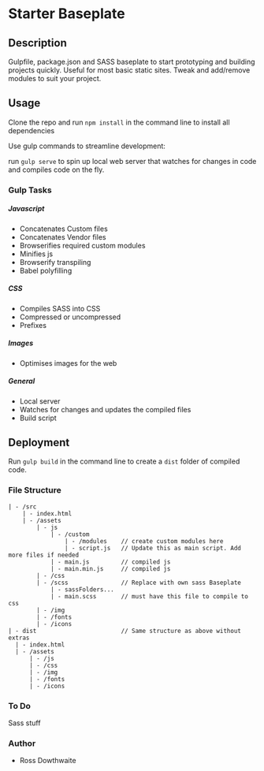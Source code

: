 # Starter Baseplate

## Description

Gulpfile, package.json and SASS baseplate to start prototyping and building projects quickly. Useful for most basic static sites. Tweak and add/remove modules to suit your project.

## Usage

Clone the repo and run `npm install` in the command line to install all dependencies

Use gulp commands to streamline development:

run `gulp serve` to spin up local web server that watches for changes in code and compiles code on the fly.

### Gulp Tasks

##### Javascript
- Concatenates Custom files
- Concatenates Vendor files
- Browserifies required custom modules
- Minifies js
- Browserify transpiling
- Babel polyfilling

##### CSS
- Compiles SASS into CSS
- Compressed or uncompressed
- Prefixes

##### Images
- Optimises images for the web

##### General
- Local server
- Watches for changes and updates the compiled files
- Build script

## Deployment

Run `gulp build` in the command line to create a `dist` folder of compiled code.

### File Structure
```
| - /src
    | - index.html  
    | - /assets
        | - js
            | - /custom
                | - /modules    // create custom modules here
                | - script.js   // Update this as main script. Add more files if needed
            | - main.js         // compiled js
            | - main.min.js     // compiled js
        | - /css
        | - /scss               // Replace with own sass Baseplate
            | - sassFolders...
            | - main.scss       // must have this file to compile to css
        | - /img
        | - /fonts
        | - /icons
| - dist                        // Same structure as above without extras
  | - index.html  
  | - /assets
      | - /js
      | - /css
      | - /img
      | - /fonts
      | - /icons
```
### To Do

Sass stuff

### Author

* Ross Dowthwaite
